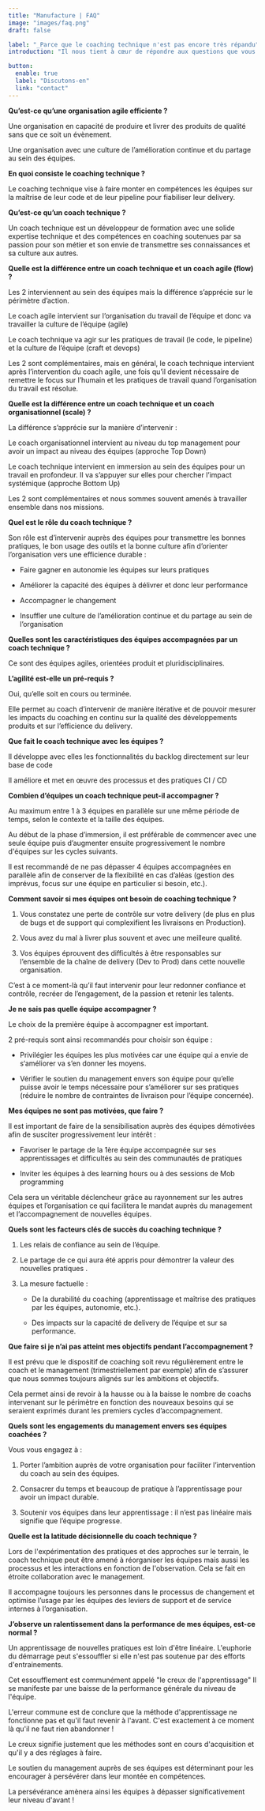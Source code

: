 ```yaml
---
title: "Manufacture | FAQ"
image: "images/faq.png"
draft: false

label: "_Parce que le coaching technique n'est pas encore très répandu"
introduction: "Il nous tient à cœur de répondre aux questions que vous pourriez vous poser."

button:
  enable: true 
  label: "Discutons-en"
  link: "contact"
---
```


**Qu’est-ce qu’une organisation agile efficiente ?**

Une organisation en capacité de produire et livrer des produits de qualité sans que ce soit un évènement.

Une organisation avec une culture de l’amélioration continue et du partage au sein des équipes.

**En quoi consiste le coaching technique ?**

Le coaching technique vise à faire monter en compétences les équipes sur la maîtrise de leur code et de leur pipeline pour fiabiliser leur delivery.

**Qu’est-ce qu’un coach technique ?**

Un coach technique est un développeur de formation avec une solide expertise technique et des compétences en coaching soutenues par sa passion pour son métier et son envie de transmettre ses connaissances et sa culture aux autres.

**Quelle est la différence entre un coach technique et un coach agile (flow) ?**

Les 2 interviennent au sein des équipes mais la différence s’apprécie sur le périmètre d’action.

Le coach agile intervient sur l’organisation du travail de l’équipe et donc va travailler la culture de l’équipe (agile)

Le coach technique va agir sur les pratiques de travail (le code, le pipeline) et la culture de l’équipe (craft et devops)

Les 2 sont complémentaires, mais en général, le coach technique intervient après l’intervention du coach agile, une fois qu’il devient nécessaire de remettre le focus sur l’humain et les pratiques de travail quand l’organisation du travail est résolue.

**Quelle est la différence entre un coach technique et un coach organisationnel (scale) ?**

La différence s’apprécie sur la manière d’intervenir :

Le coach organisationnel intervient au niveau du top management pour avoir un impact au niveau des équipes (approche Top Down)

Le coach technique intervient en immersion au sein des équipes pour un travail en profondeur. Il va s’appuyer sur elles pour chercher l’impact systémique (approche Bottom Up)

Les 2 sont complémentaires et nous sommes souvent amenés à travailler ensemble dans nos missions.

**Quel est le rôle du coach technique ?**

Son rôle est d’intervenir auprès des équipes pour transmettre les bonnes pratiques, le bon usage des outils et la bonne culture afin d’orienter l’organisation vers une efficience durable :

- Faire gagner en autonomie les équipes sur leurs pratiques

- Améliorer la capacité des équipes à délivrer et donc leur performance

- Accompagner le changement

- Insuffler une culture de l’amélioration continue et du partage au sein de l’organisation

**Quelles sont les caractéristiques des équipes accompagnées par un coach technique ?**

Ce sont des équipes agiles, orientées produit et pluridisciplinaires.

**L’agilité est-elle un pré-requis ?**

Oui, qu’elle soit en cours ou terminée.

Elle permet au coach d’intervenir de manière itérative et de pouvoir mesurer les impacts du coaching en continu sur la qualité des développements produits et sur l’efficience du delivery.

**Que fait le coach technique avec les équipes ?**

Il développe avec elles les fonctionnalités du backlog directement sur leur base de code

Il améliore et met en œuvre des processus et des pratiques CI / CD

**Combien d’équipes un coach technique peut-il accompagner ?**

Au maximum entre 1 à 3 équipes en parallèle sur une même période de temps, selon le contexte et la taille des équipes.

Au début de la phase d’immersion, il est préférable de commencer avec une seule équipe puis d’augmenter ensuite progressivement le nombre d'équipes sur les cycles suivants.

Il est recommandé de ne pas dépasser 4 équipes accompagnées en parallèle afin de conserver de la flexibilité en cas d’aléas (gestion des imprévus, focus sur une équipe en particulier si besoin, etc.).

**Comment savoir si mes équipes ont besoin de coaching technique ?**

1. Vous constatez une perte de contrôle sur votre delivery (de plus en plus de bugs et de support qui complexifient les livraisons en Production).

2. Vous avez du mal à livrer plus souvent et avec une meilleure qualité.

3. Vos équipes éprouvent des difficultés à être responsables sur l’ensemble de la chaîne de delivery (Dev to Prod) dans cette nouvelle organisation.

C’est à ce moment-là qu’il faut intervenir pour leur redonner confiance et contrôle, recréer de l’engagement, de la passion et retenir les talents.

**Je ne sais pas quelle équipe accompagner ?**

Le choix de la première équipe à accompagner est important.

2 pré-requis sont ainsi recommandés pour choisir son équipe :

- Privilégier les équipes les plus motivées car une équipe qui a envie de s‘améliorer va s’en donner les moyens.

- Vérifier le soutien du management envers son équipe pour qu’elle puisse avoir le temps nécessaire pour s’améliorer sur ses pratiques (réduire le nombre de contraintes de livraison pour l’équipe concernée).

**Mes équipes ne sont pas motivées, que faire ?**

Il est important de faire de la sensibilisation auprès des équipes démotivées afin de susciter progressivement leur intérêt :

- Favoriser le partage de la 1ère équipe accompagnée sur ses apprentissages et difficultés au sein des communautés de pratiques

- Inviter les équipes à des learning hours ou à des sessions de Mob programming

Cela sera un véritable déclencheur grâce au rayonnement sur les autres équipes et l’organisation ce qui facilitera le mandat auprès du management et l’accompagnement de nouvelles équipes.

**Quels sont les facteurs clés de succès du coaching technique ?**

1. Les relais de confiance au sein de l’équipe.

2. Le partage de ce qui aura été appris pour démontrer la valeur des nouvelles pratiques .

3. La mesure factuelle :

    - De la durabilité du coaching (apprentissage et maîtrise des pratiques par les équipes, autonomie, etc.).

    - Des impacts sur la capacité de delivery de l’équipe et sur sa performance.

**Que faire si je n’ai pas atteint mes objectifs pendant l’accompagnement ?**

Il est prévu que le dispositif de coaching soit revu régulièrement entre le coach et le management (trimestriellement par exemple) afin de s’assurer que nous sommes toujours alignés sur les ambitions et objectifs.

Cela permet ainsi de revoir à la hausse ou à la baisse le nombre de coachs intervenant sur le périmètre en fonction des nouveaux besoins qui se seraient exprimés durant les premiers cycles d’accompagnement.

**Quels sont les engagements du management envers ses équipes coachées ?**

Vous vous engagez à :

1. Porter l’ambition auprès de votre organisation pour faciliter l’intervention du coach au sein des équipes.

2. Consacrer du temps et beaucoup de pratique à l’apprentissage pour avoir un impact durable.

3. Soutenir vos équipes dans leur apprentissage : il n’est pas linéaire mais signifie que l’équipe progresse.

**Quelle est la latitude décisionnelle du coach technique ?**

Lors de l'expérimentation des pratiques et des approches sur le terrain, le coach technique peut être amené à réorganiser les équipes mais aussi les processus et les interactions en fonction de l'observation. Cela se fait en étroite collaboration avec le management.

Il accompagne toujours les personnes dans le processus de changement et optimise l’usage par les équipes des leviers de support et de service internes à l’organisation.

**J’observe un ralentissement dans la performance de mes équipes, est-ce normal ?**

Un apprentissage de nouvelles pratiques est loin d'être linéaire.
L'euphorie du démarrage peut s'essouffler si elle n'est pas soutenue par des efforts d'entrainements.

Cet essoufflement est communément appelé "le creux de l'apprentissage"
Il se manifeste par une baisse de la performance générale du niveau de l'équipe.

L'erreur commune est de conclure que la méthode d'apprentissage ne fonctionne pas et qu'il faut revenir à l'avant.
C'est exactement à ce moment là qu'il ne faut rien abandonner !

Le creux signifie justement que les méthodes sont en cours d'acquisition et  qu'il y a des réglages à faire.

Le soutien du management auprès de ses équipes est déterminant pour les encourager à persévérer dans leur montée en compétences.

La persévérance amènera ainsi les équipes à dépasser significativement leur niveau d'avant !
